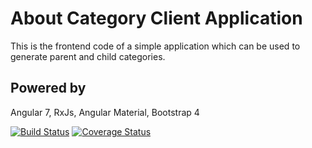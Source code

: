 # About Category Client Application
This is the frontend code of a simple application which can be used to 
generate parent and child categories.

## Powered by

Angular 7, RxJs, Angular Material, Bootstrap 4

[![Build Status](https://travis-ci.com/tebieto/category-app-client.svg?branch=master)](https://travis-ci.com/tebieto/category-app-client)
[![Coverage Status](https://coveralls.io/repos/github/tebieto/category-app-client/badge.svg?branch=master)](https://coveralls.io/github/tebieto/category-app-client?branch=terry)
